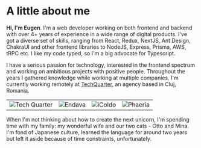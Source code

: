 # A little about me

**Hi, I'm Eugen**. I'm a web developer working on both frontend and backend with over 4+ years of experience in a wide range of digital products. I've got a diverse set of skills, ranging from React, Redux, NextJS, Ant Design, ChakraUI and other frontend libraries to NodeJS, Express, Prisma, AWS, tRPC etc. I like my code typed, so I'm a big advocate for Typescript.

I have a serious passion for technology, interested in the frontend spectrum and working on ambitious projects with positive people. Throughout the years I gathered knowledge while working at multiple companies. I'm currently working remotely at [TechQuarter](https://www.techquarter.io/), an agency based in Cluj, Romania.

<table>
	<tr>
		<td class="sm:w-36 align-middle"><img class="my-0 w-16 mx-auto" src="/assets/images/companies/tech-quarter.png" title="Tech Quarter - currently working here" alt="Tech Quarter"/></td>
		<td class="sm:w-36 align-middle"><img class="my-0 w-16 mx-auto" src="/assets/images/companies/endava.png" title="Endava" alt="Endava"/></td>
		<td class="sm:w-36 align-middle"><img class="my-0 w-16 mx-auto" src="/assets/images/companies/icoldo.png" title="iColdo" alt="iColdo"/></td>
		<td class="sm:w-36 align-middle"><img class="my-0 w-16 mx-auto" src="/assets/images/companies/phaeria.png" title="Phaeria" alt="Phaeria"/></td>
	</tr>
</table>

When I'm not thinking about how to create the next unicorn, I'm spending time with my family: my wonderful wife and our two cats - Otto and Mina. I'm fond of Japanese culture, learned the language for around two years but left it aside because of time constraints, unfortunately.
